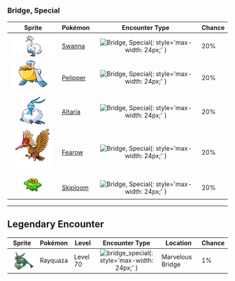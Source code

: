 

### Bridge, Special

| Sprite | Pokémon | Encounter Type | Chance |
| :---: | --- | :---: | --- |
| ![swanna](https://raw.githubusercontent.com/PokeAPI/sprites/master/sprites/pokemon/versions/generation-v/black-white/animated/581.gif) | [Swanna](../pokemon/swanna.md/) | ![Bridge, Special](../assets/encounter_types/bridge_special.png){: style='max-width: 24px;' } | 20% |
| ![pelipper](https://raw.githubusercontent.com/PokeAPI/sprites/master/sprites/pokemon/versions/generation-v/black-white/animated/279.gif) | [Pelipper](../pokemon/pelipper.md/) | ![Bridge, Special](../assets/encounter_types/bridge_special.png){: style='max-width: 24px;' } | 20% |
| ![altaria](https://raw.githubusercontent.com/PokeAPI/sprites/master/sprites/pokemon/versions/generation-v/black-white/animated/334.gif) | [Altaria](../pokemon/altaria.md/) | ![Bridge, Special](../assets/encounter_types/bridge_special.png){: style='max-width: 24px;' } | 20% |
| ![fearow](https://raw.githubusercontent.com/PokeAPI/sprites/master/sprites/pokemon/versions/generation-v/black-white/animated/22.gif) | [Fearow](../pokemon/fearow.md/) | ![Bridge, Special](../assets/encounter_types/bridge_special.png){: style='max-width: 24px;' } | 20% |
| ![skiploom](https://raw.githubusercontent.com/PokeAPI/sprites/master/sprites/pokemon/versions/generation-v/black-white/animated/188.gif) | [Skiploom](../pokemon/skiploom.md/) | ![Bridge, Special](../assets/encounter_types/bridge_special.png){: style='max-width: 24px;' } | 20% |

---

## Legendary Encounter

| Sprite | Pokémon | Level | Encounter Type | Location | Chance |
| :---: | --- | --- | :---: | --- | --- |
| ![rayquaza](https://raw.githubusercontent.com/PokeAPI/sprites/master/sprites/pokemon/versions/generation-v/black-white/animated/384.gif) | Rayquaza | Level 70 | ![bridge_special](../assets/encounter_types/bridge_special.png){: style='max-width: 24px;' } | Marvelous Bridge | 1% |
